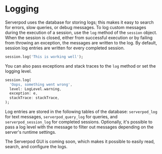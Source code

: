 # Logging
Serverpod uses the database for storing logs; this makes it easy to search for errors, slow queries, or debug messages. To log custom messages during the execution of a session, use the `log` method of the `session` object. When the session is closed, either from successful execution or by failing from throwing an exception, the messages are written to the log. By default, session log entries are written for every completed session.

```dart
session.log('This is working well');
```

You can also pass exceptions and stack traces to the `log` method or set the logging level.

```dart
session.log(
  'Oops, something went wrong',
  level: LogLevel.warning,
  exception: e,
  stackTrace: stackTrace,
);
```

Log entries are stored in the following tables of the database: `serverpod_log` for text messages, `serverpod_query_log` for queries, and `serverpod_session_log` for completed sessions. Optionally, it's possible to pass a log level with the message to filter out messages depending on the server's runtime settings.

The Serverpod GUI is coming soon, which makes it possible to easily read, search, and configure the logs.
